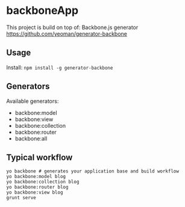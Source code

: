 # backboneApp

This project is build on top of: Backbone.js generator https://github.com/yeoman/generator-backbone

## Usage

Install: `npm install -g generator-backbone`

## Generators

Available generators:

- backbone:model
- backbone:view
- backbone:collection
- backbone:router
- backbone:all

## Typical workflow

```
yo backbone # generates your application base and build workflow
yo backbone:model blog
yo backbone:collection blog
yo backbone:router blog
yo backbone:view blog
grunt serve
```
